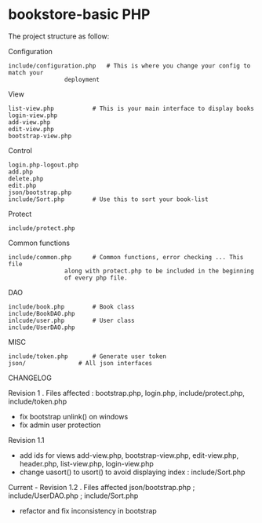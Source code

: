 # bookstore-basic PHP

The project structure as follow:

Configuration

	include/configuration.php	# This is where you change your config to match your
					deployment
View

	list-view.php 			# This is your main interface to display books
	login-view.php
	add-view.php
	edit-view.php
	bootstrap-view.php
Control

	login.php-logout.php
	add.php
	delete.php
	edit.php
	json/bootstrap.php
	include/Sort.php		# Use this to sort your book-list
Protect

	include/protect.php
Common functions

	include/common.php		# Common functions, error checking ... This file
					along with protect.php to be included in the beginning
					of every php file. 
DAO

	include/book.php		# Book class
	include/BookDAO.php
	inlcude/user.php		# User class
	include/UserDAO.php
MISC

	include/token.php		# Generate user token
	json/				# All json interfaces

CHANGELOG

Revision 1 . Files affected : bootstrap.php, login.php, include/protect.php, include/token.php
- fix bootstrap unlink() on windows 
- fix admin user protection

Revision 1.1
- add ids for views add-view.php, bootstrap-view.php, edit-view.php, header.php, list-view.php,
login-view.php
- change uasort() to usort() to avoid displaying index : include/Sort.php

Current - Revision 1.2 . Files affected json/bootstrap.php ; include/UserDAO.php ; include/Sort.php
- refactor and fix inconsistency in bootstrap
